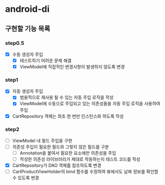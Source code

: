 # android-di

## 구현할 기능 목록

### step0.5

- [x] 수동 생성자 주입
    - [x] 테스트하기 어려운 문제 해결
    - [x] ViewModel에 직접적인 변경사항이 발생하지 않도록 변경

### step1

- [x] 자동 생성자 주입
    - [x] 범용적으로 재사용 될 수 있는 자동 주입 로직을 작성
    - [x] ViewModel에 수동으로 주입되고 있는 의존성들을 자동 주입 로직을 사용하여 주입
- [x] CartRepository 객체는 최초 한 번만 인스턴스화 하도록 작성

### step2

- [ ] ViewModel 내 필드 주입을 구현
- [ ] 의존성 주입이 필요한 필드와 그렇지 않은 필드를 구분
    - [ ] Annotation을 붙여서 필요한 요소에만 의존성을 주입
    - [ ] 작성한 의존성 라이브러리가 제대로 작동하는지 테스트 코드를 작성
- [x] CartRepository가 DAO 객체를 참조하도록 변경
- [ ] CartProductViewHolder의 bind 함수를 수정하여 뷰에서도 날짜 정보를 확인할 수 있도록 변경

